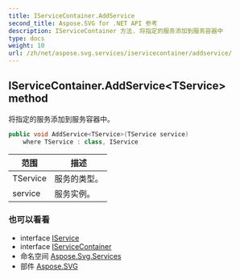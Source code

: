 ```yaml
---
title: IServiceContainer.AddService
second_title: Aspose.SVG for .NET API 参考
description: IServiceContainer 方法. 将指定的服务添加到服务容器中
type: docs
weight: 10
url: /zh/net/aspose.svg.services/iservicecontainer/addservice/
---
```

## IServiceContainer.AddService&lt;TService&gt; method

将指定的服务添加到服务容器中。

```csharp
public void AddService<TService>(TService service)
    where TService : class, IService
```

| 范围 | 描述 |
| --- | --- |
| TService | 服务的类型。 |
| service | 服务实例。 |

### 也可以看看

* interface [IService](../../iservice/)
* interface [IServiceContainer](../)
* 命名空间 [Aspose.Svg.Services](../../iservicecontainer/)
* 部件 [Aspose.SVG](../../../)


